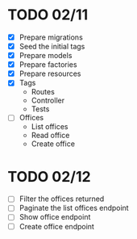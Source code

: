 # TODO 02/11
- [x] Prepare migrations
- [x] Seed the initial tags
- [x] Prepare models
- [x] Prepare factories
- [x] Prepare resources
- [x] Tags
    - Routes
    - Controller
    - Tests
- [ ] Offices
    - List offices
    - Read office
    - Create office

# TODO 02/12
- [ ] Filter the offices returned
- [ ] Paginate the list offices endpoint
- [ ] Show office endpoint
- [ ] Create office endpoint
